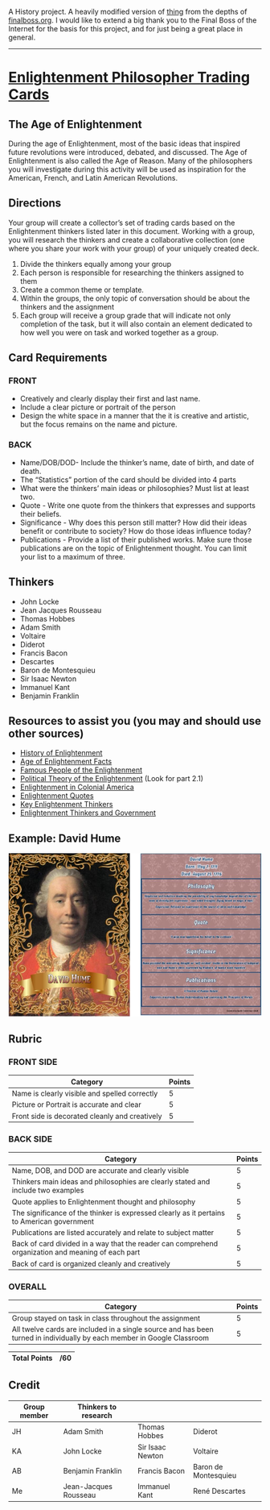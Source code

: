 A History project. A heavily modified version of [thing](https://finalboss.org/public/thing/) from the depths of [finalboss.org](https://finalboss.org/). I would like to extend a big thank you to the Final Boss of the Internet for the basis for this project, and for just being a great place in general.

---

# [Enlightenment Philosopher Trading Cards](https://grosserly.github.io/trading-cards/)
## The Age of Enlightenment
During the age of Enlightenment, most of the basic ideas that inspired future revolutions were introduced, debated, and discussed.  The Age of Enlightenment is also called the Age of Reason.  Many of the philosophers you will investigate during this activity will be used as inspiration for the American, French, and Latin American Revolutions.  

## Directions
Your group will create a collector’s set of trading cards based on the Enlightenment thinkers listed later in this document.  Working with a group, you will research the thinkers and create a collaborative collection (one where you share your work with your group) of your uniquely created deck.
1. Divide the thinkers equally among your group
2. Each person is responsible for researching the thinkers assigned to them
3. Create a common theme or template.
4. Within the groups, the only topic of conversation should be about the thinkers and the assignment
5. Each group will receive a group grade that will indicate not only completion of the task, but it will also contain an element dedicated to how well you were on task and worked together as a group.

## Card Requirements
### FRONT
- Creatively and clearly display their first and last name.
- Include a clear picture or portrait of the person
- Design the white space in a manner that the it is creative and artistic, but the focus remains on the name and picture.
### BACK
- Name/DOB/DOD- Include the thinker’s name, date of birth, and date of death.
- The “Statistics” portion of the card should be divided into 4 parts
- What were the thinkers’ main ideas or philosophies? Must list at least two.
- Quote - Write one quote from the thinkers that expresses and supports their beliefs.
- Significance - Why does this person still matter?  How did their ideas benefit or contribute to society? How do those ideas influence today?
- Publications - Provide a list of their published works. Make sure those publications are on the topic of Enlightenment thought. You can limit your list to a maximum of three.

## Thinkers
- John Locke
- Jean Jacques Rousseau
- Thomas Hobbes
- Adam Smith
- Voltaire
- Diderot
- Francis Bacon
- Descartes
- Baron de Montesquieu
- Sir Isaac Newton
- Immanuel Kant
- Benjamin Franklin

## Resources to assist you (you may and should use other sources)
- [History of Enlightenment](https://www.history.com/topics/british-history/enlightenment)
- [Age of Enlightenment Facts](https://kids.kiddle.co/Age_of_Enlightenment)
- [Famous People of the Enlightenment](https://www.biographyonline.net/people/famous/enlightenment.html)
- [Political Theory of the Enlightenment](https://plato.stanford.edu/entries/enlightenment/#PolThe) (Look for part 2.1)
- [Enlightenment in Colonial America](https://www.khanacademy.org/humanities/us-history/colonial-america/colonial-north-america/a/the-enlightenment)
- [Enlightenment Quotes](https://www.huffingtonpost.com/2014/02/21/enlightenment-spiritual-quotes_n_4817902.html?slideshow=true#gallery/338221/17)
- [Key Enlightenment Thinkers](https://www.thoughtco.com/key-thinkers-of-the-enlightenment-1221868)
- [Enlightenment Thinkers and Government](http://www.lcboe.net/userfiles/141/Classes/2439/enltthinkers.pdf%3Fid%3D537902)

## Example: David Hume
![Example of what a trading card should look like](example.jpg)

## Rubric
### FRONT SIDE
| Category | Points |
| -------- | -----------|
| Name is clearly visible and spelled correctly | 5 |
| Picture or Portrait is accurate and clear | 5 |
| Front side is decorated cleanly and creatively | 5 |

### BACK SIDE
| Category | Points |
| --- | --- |
| Name, DOB, and DOD are accurate and clearly visible | 5
| Thinkers main ideas and philosophies are clearly stated and include two examples | 5
| Quote applies to Enlightenment thought and philosophy | 5
| The significance of the thinker is expressed clearly as it pertains to American government | 5
| Publications are listed accurately and relate to subject matter | 5
| Back of card divided in a way that the reader can comprehend organization and meaning of each part | 5
| Back of card is organized cleanly and creatively | 5

### OVERALL
| Category | Points |
| --- | --- |
| Group stayed on task in class throughout the assignment | 5  
| All twelve cards are included in a single source and has been turned in individually by each member in Google Classroom | 5

| Total Points |   /60 |
| --- | --- |

## Credit

| Group member | Thinkers to research | | |
| --- | --- | --- | --- |
| JH | Adam Smith | Thomas Hobbes | Diderot |
| KA | John Locke | Sir Isaac Newton | Voltaire |
| AB | Benjamin Franklin | Francis Bacon | Baron de Montesquieu |
| Me | Jean-Jacques Rousseau | Immanuel Kant | René Descartes |
